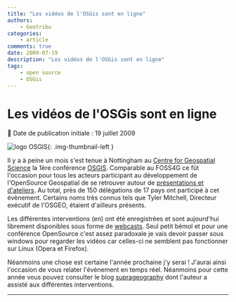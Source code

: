 ```yaml
---
title: "Les vidéos de l'OSGis sont en ligne"
authors:
    - Geotribu
categories:
    - article
comments: true
date: 2009-07-19
description: "Les vidéos de l'OSGis sont en ligne"
tags:
    - open source
    - OSGis
---
```


# Les vidéos de l'OSGis sont en ligne

:calendar: Date de publication initiale : 19 juillet 2009

![logo OSGIS](https://cdn.geotribu.fr/img/logos-icones/entreprises_association/OSGIS.jpg "logo OSGIS"){: .img-thumbnail-left }

 Il y a à peine un mois s'est tenue à Nottingham au [Centre for Geospatial Science](http://www.nottingham.ac.uk/cgs/) la 1ère conférence [OSGIS](http://www.opensourcegis.org.uk/). Comparable au FOSS4G ce fût l'occasion pour tous les acteurs participant au développement de l'OpenSource Geospatial de se retrouver autour de [présentations et d'ateliers](http://cgs.nottingham.ac.uk/~osgis/OSGIS%20Provisional%20Agenda.pdf). Au total, près de 150 délégations de 17 pays ont participé à cet évènement. Certains noms très connus tels que Tyler Mitchell, Directeur exécutif de l'OSGEO, étaient d'ailleurs présents.

Les différentes interventions (en) ont été enregistrées et sont aujourd'hui librement disponibles sous forme de [webcasts](http://cgs.nottingham.ac.uk/~osgis/os_call_info.html). Seul petit bémol et pour une conférence OpenSource c'est assez paradoxale je vais devoir passer sous windows pour regarder les vidéos car celles-ci ne semblent pas fonctionner sur Linux (Opera et Firefox).

Néanmoins une chose est certaine l'année prochaine j'y serai ! J'aurai ainsi l'occasion de vous relater l'évènement en temps réel. Néanmoins pour cette année vous pouvez consulter le blog [suprageography](http://ollie.blogs.splintdev.geog.ucl.ac.uk/2009/06/osgis-uk-conference/) dont l'auteur a assisté aux différentes interventions.

----

<!-- geotribu:authors-block -->
